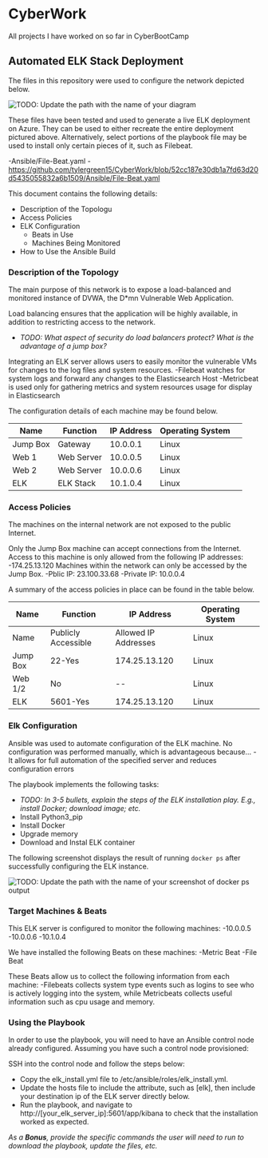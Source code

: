 # CyberWork
All projects I have worked on so far in CyberBootCamp
## Automated ELK Stack Deployment

The files in this repository were used to configure the network depicted below.

![TODO: Update the path with the name of your diagram](Images/diagram_filename.png)

These files have been tested and used to generate a live ELK deployment on Azure. They can be used to either recreate the entire deployment pictured above. Alternatively, select portions of the playbook file may be used to install only certain pieces of it, such as Filebeat.

  -Ansible/File-Beat.yaml
  -https://github.com/tylergreen15/CyberWork/blob/52cc187e30db1a7fd63d20d5435055832a6b1509/Ansible/File-Beat.yaml

This document contains the following details:
- Description of the Topologu
- Access Policies
- ELK Configuration
  - Beats in Use
  - Machines Being Monitored
- How to Use the Ansible Build


### Description of the Topology

The main purpose of this network is to expose a load-balanced and monitored instance of DVWA, the D*mn Vulnerable Web Application.

Load balancing ensures that the application will be highly available, in addition to restricting access to the network.
- _TODO: What aspect of security do load balancers protect? What is the advantage of a jump box?_

Integrating an ELK server allows users to easily monitor the vulnerable VMs for changes to the log files and system resources.
-Filebeat watches for system logs and forward any changes to the Elasticsearch Host
-Metricbeat is used only for gathering metrics and system resources usage for display in Elasticsearch

The configuration details of each machine may be found below.

| Name     | Function   | IP Address | Operating System |   |
|----------|------------|------------|------------------|---|
| Jump Box | Gateway    | 10.0.0.1   | Linux            |   |
| Web 1    | Web Server | 10.0.0.5   | Linux            |   |
| Web 2    | Web Server | 10.0.0.6   | Linux            |   |
| ELK      | ELK Stack  | 10.1.0.4   | Linux            |   |

### Access Policies

The machines on the internal network are not exposed to the public Internet.

Only the Jump Box machine can accept connections from the Internet. Access to this machine is only allowed from the following IP addresses:
-174.25.13.120
Machines within the network can only be accessed by the Jump Box.
-Pblic IP: 23.100.33.68
-Private IP: 10.0.0.4

A summary of the access policies in place can be found in the table below.

| Name     | Function            | IP Address           | Operating System |   |
|----------|---------------------|----------------------|------------------|---|
| Name     | Publicly Accessible | Allowed IP Addresses | Linux            |   |
| Jump Box | 22-Yes              | 174.25.13.120        | Linux            |   |
| Web 1/2  | No                  | --                   | Linux            |   |
| ELK      | 5601-Yes            | 174.25.13.120        | Linux            |   |

### Elk Configuration

Ansible was used to automate configuration of the ELK machine. No configuration was performed manually, which is advantageous because...
-It allows for full automation of the specified server and reduces configuration errors

The playbook implements the following tasks:
- _TODO: In 3-5 bullets, explain the steps of the ELK installation play. E.g., install Docker; download image; etc._
- Install Python3_pip
- Install Docker
- Upgrade memory
- Download and Instal ELK container

The following screenshot displays the result of running `docker ps` after successfully configuring the ELK instance.

![TODO: Update the path with the name of your screenshot of docker ps output](Images/docker_ps_output.png)

### Target Machines & Beats
This ELK server is configured to monitor the following machines:
-10.0.0.5
-10.0.0.6
-10.1.0.4

We have installed the following Beats on these machines:
-Metric Beat
-File Beat

These Beats allow us to collect the following information from each machine:
-Filebeats collects system type events such as logins to see who is actively logging into the system, while Metricbeats collects useful information such as cpu usage and memory.
### Using the Playbook
In order to use the playbook, you will need to have an Ansible control node already configured. Assuming you have such a control node provisioned:

SSH into the control node and follow the steps below:
- Copy the elk_install.yml file to /etc/ansible/roles/elk_install.yml.
- Update the hosts file to include the attribute, such as [elk], then include your destination ip of the ELK server directly below.
- Run the playbook, and navigate to http://[your_elk_server_ip]:5601/app/kibana  to check that the installation worked as expected.

_As a **Bonus**, provide the specific commands the user will need to run to download the playbook, update the files, etc._
